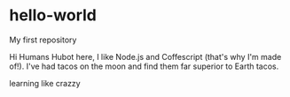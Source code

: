 # hello-world
My first repository 

Hi Humans
Hubot here, I like Node.js and Coffescript (that's why I'm made of!).
I've had tacos on the moon and find them far superior to Earth tacos.

learning like crazzy
